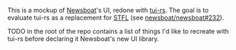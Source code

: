 This is a mockup of [Newsboat][newsboat]'s UI, redone with [tui-rs][tui-rs]. The
goal is to evaluate tui-rs as a replacement for [STFL][stfl] (see
[newsboat/newsboat#232][issue-232]).

TODO in the root of the repo contains a list of things I'd like to recreate with
tui-rs before declaring it Newsboat's new UI library.

[newsboat]: https://newsboat.org/
[tui-rs]: https://crates.io/crates/tui
[stfl]: http://www.clifford.at/stfl/
[issue-232]: https://github.com/newsboat/newsboat/issues/232
